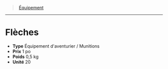 ﻿---
!Equipment
Type: Équipement d'aventurier / Munitions
Price: 1 po
Weight: 0,5 kg
Unity: 20
Id: equipment_hd.md#flèches
ParentLink: equipment_hd.md#Équipement
Name: Flèches
ParentName: Équipement
NameLevel: 1
Attributes: {}
---
> [Équipement](hd_equipment.md)

---

# Flèches

- **Type** Équipement d'aventurier / Munitions
- **Prix** 1 po
- **Poids** 0,5 kg
- **Unité** 20

